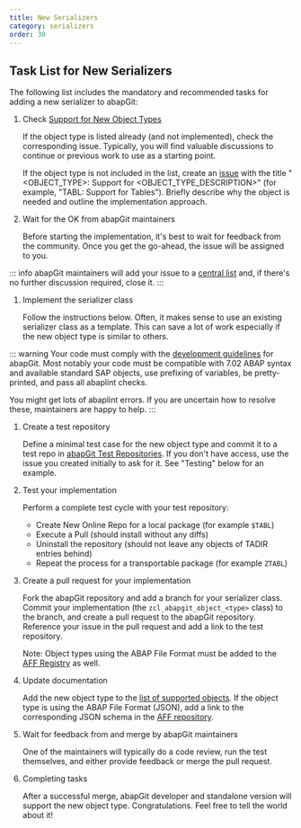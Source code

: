 ```yaml
---
title: New Serializers
category: serializers
order: 30
---
```


## Task List for New Serializers

The following list includes the mandatory and recommended tasks for adding a new serializer to abapGit:

1. Check [Support for New Object Types](https://github.com/abapGit/abapGit/issues/5912)

   If the object type is listed already (and not implemented), check the corresponding issue. Typically, you will find valuable discussions to continue or previous work to use as a starting point.

   If the object type is not included in the list, create an [issue](https://github.com/abapGit/abapGit/issues/new) with the title "<OBJECT_TYPE>: Support for <OBJECT_TYPE_DESCRIPTION>" (for example, "TABL: Support for Tables"). Briefly describe why the object is needed and outline the implementation approach.

1. Wait for the OK from abapGit maintainers

   Before starting the implementation, it's best to wait for feedback from the community. Once you get the go-ahead, the issue will be assigned to you.

::: info
abapGit maintainers will add your issue to a [central list](https://github.com/abapGit/abapGit/issues/5912) and, if there's no further discussion required, close it. 
:::

1. Implement the serializer class

   Follow the instructions below. Often, it makes sense to use an existing serializer class as a template. This can save a lot of work especially if the new object type is similar to others.

::: warning
Your code must comply with the [development guidelines](/development-guide/read-first/guidelines.md) for abapGit. Most notably your code must be compatible with 7.02 ABAP syntax and available standard SAP objects, use prefixing of variables, be pretty-printed, and pass all abaplint checks.

You might get lots of abaplint errors. If you are uncertain how to resolve these, maintainers are happy to help.
:::

1. Create a test repository

   Define a minimal test case for the new object type and commit it to a test repo in [abapGit Test Repositories](https://github.com/abapGit-tests). If you don't have access, use the issue you created initially to ask for it. See "Testing" below for an example.
   
1. Test your implementation

   Perform a complete test cycle with your test repository: 
   - Create New Online Repo for a local package (for example `$TABL`)
   - Execute a Pull (should install without any diffs)
   - Uninstall the repository (should not leave any objects of TADIR entries behind)
   - Repeat the process for a transportable package (for example `ZTABL`)

1. Create a pull request for your implementation

   Fork the abapGit repository and add a branch for your serializer class. Commit your implementation (the `zcl_abapgit_object_<type>` class) to the branch, and create a pull request to the abapGit repository. Reference your issue in the pull request and add a link to the test repository.

   Note: Object types using the ABAP File Format must be added to the [AFF Registry](https://github.com/abapGit/abapGit/blob/d0167ff97dcf6f90ed2721c40d194a5fb34f3ea0/src/objects/aff/zcl_abapgit_aff_registry.clas.abap#L51-L61) as well.

1. Update documentation

   Add the new object type to the [list of supported objects](/user-guide/reference/supported.md). If the object type is using the ABAP File Format (JSON), add a link to the corresponding JSON schema in the [AFF repository](https://github.com/SAP/abap-file-formats).

1. Wait for feedback from and merge by abapGit maintainers

   One of the maintainers will typically do a code review, run the test themselves, and either provide feedback or merge the pull request.
   
1. Completing tasks

   After a successful merge, abapGit developer and standalone version will support the new object type. Congratulations. Feel free to tell the world about it!
   

